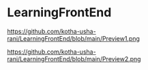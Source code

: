 # LearningFrontEnd

https://github.com/kotha-usha-rani/LearningFrontEnd/blob/main/Preview1.png

https://github.com/kotha-usha-rani/LearningFrontEnd/blob/main/Preview2.png
